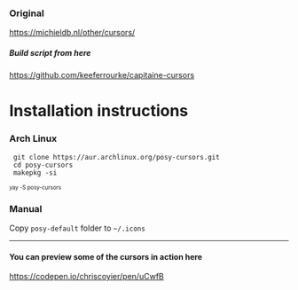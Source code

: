 ### Original
https://michieldb.nl/other/cursors/

##### Build script from here
https://github.com/keeferrourke/capitaine-cursors


# Installation instructions 
### Arch Linux
```
 git clone https://aur.archlinux.org/posy-cursors.git
 cd posy-cursors
 makepkg -si
```
<sub><sup>yay -S posy-cursors</sup></sub>

### Manual

Copy `posy-default` folder to `~/.icons`

---

#### You can preview some of the cursors in action here
https://codepen.io/chriscoyier/pen/uCwfB
